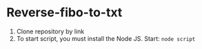 # Reverse-fibo-to-txt

1. Clone repository by link
2. To start script, you must install the Node JS. 
Start: `node script`
